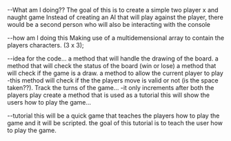 --What am l doing??
The goal of this is to create a simple two player x and naught game
Instead of creating an AI that will play against the player, there would be a second person who will
also be interacting with the console

--how am l doing this
Making use of a multidemensional array to contain the players characters. (3 x 3);


--idea for the code...
a method that will handle the drawing of the board.
a method that will check the status of the board (win or lose)
a method that will check if the game is a draw.
a method to allow the current player to play 
 -this method will check if the the players move is valid or not (is the space taken??).
Track the turns of the game...
-it only increments after both the players play
create a method that is used as a tutorial this will show the users how to play the game...

--tutorial 
this will be a quick game that teaches the players how to play the game and it will be scripted.
the goal of this tutorial is to teach the user how to play the game.

